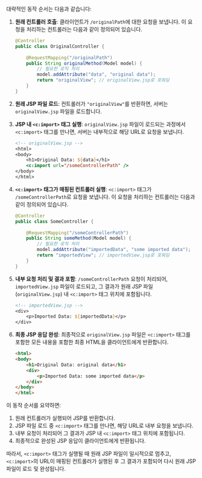 대략적인 동작 순서는 다음과 같습니다:

1. **원래 컨트롤러 호출**:
   클라이언트가 `/originalPath`에 대한 요청을 보냅니다. 이 요청을 처리하는 컨트롤러는 다음과 같이 정의되어 있습니다.

    ```java
    @Controller
    public class OriginalController {
        
        @RequestMapping("/originalPath")
        public String originalMethod(Model model) {
            // 필요한 로직 처리
            model.addAttribute("data", "original data");
            return "originalView"; // originalView.jsp로 포워딩
        }
    }
    ```

2. **원래 JSP 파일 로드**:
   컨트롤러가 `"originalView"`를 반환하면, 서버는 `originalView.jsp` 파일을 로드합니다.

3. **JSP 내 `<c:import>` 태그 실행**:
   `originalView.jsp` 파일이 로드되는 과정에서 `<c:import>` 태그를 만나면, 서버는 내부적으로 해당 URL로 요청을 보냅니다.

    ```jsp
    <!-- originalView.jsp -->
    <html>
    <body>
        <h1>Original Data: ${data}</h1>
        <c:import url="/someControllerPath" />
    </body>
    </html>
    ```

4. **`<c:import>` 태그가 매핑된 컨트롤러 실행**:
   `<c:import>` 태그가 `/someControllerPath`로 요청을 보냅니다. 이 요청을 처리하는 컨트롤러는 다음과 같이 정의되어 있습니다.

    ```java
    @Controller
    public class SomeController {
        
        @RequestMapping("/someControllerPath")
        public String someMethod(Model model) {
            // 필요한 로직 처리
            model.addAttribute("importedData", "some imported data");
            return "importedView"; // importedView.jsp로 포워딩
        }
    }
    ```

5. **내부 요청 처리 및 결과 포함**:
   `/someControllerPath` 요청이 처리되어, `importedView.jsp` 파일이 로드되고, 그 결과가 원래 JSP 파일 (`originalView.jsp`) 내 `<c:import>` 태그 위치에 포함됩니다.

    ```jsp
    <!-- importedView.jsp -->
    <div>
        <p>Imported Data: ${importedData}</p>
    </div>
    ```

6. **최종 JSP 응답 완성**:
   최종적으로 `originalView.jsp` 파일은 `<c:import>` 태그를 포함한 모든 내용을 포함한 최종 HTML을 클라이언트에게 반환합니다.

    ```html
    <html>
    <body>
        <h1>Original Data: original data</h1>
        <div>
            <p>Imported Data: some imported data</p>
        </div>
    </body>
    </html>
    ```

이 동작 순서를 요약하면:
1. 원래 컨트롤러가 실행되어 JSP를 반환합니다.
2. JSP 파일 로드 중 `<c:import>` 태그를 만나면, 해당 URL로 내부 요청을 보냅니다.
3. 내부 요청이 처리되어 그 결과가 JSP 내 `<c:import>` 태그 위치에 포함됩니다.
4. 최종적으로 완성된 JSP 응답이 클라이언트에게 반환됩니다.

따라서, `<c:import>` 태그가 실행될 때 원래 JSP 파일이 일시적으로 멈추고, `<c:import>`의 URL이 매핑된 컨트롤러가 실행된 후 그 결과가 포함되어 다시 원래 JSP 파일이 로드 및 완성됩니다.